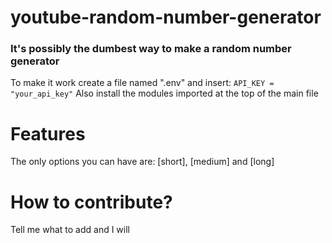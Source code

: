# youtube-random-number-generator

### It's possibly the dumbest way to make a random number generator

To make it work create a file named ".env" and insert: `API_KEY = "your_api_key"`
Also install the modules imported at the top of the main file


# Features
The only options you can have are: [short], [medium] and [long]


# How to contribute?

Tell me what to add and I will
